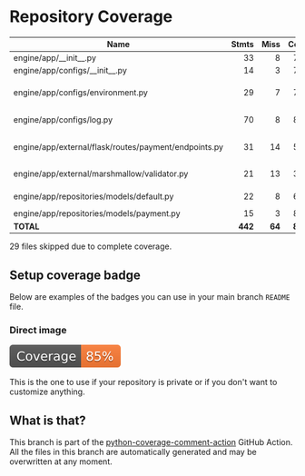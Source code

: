 # Repository Coverage



| Name                                                  |    Stmts |     Miss |   Cover |   Missing |
|------------------------------------------------------ | -------: | -------: | ------: | --------: |
| engine/app/\_\_init\_\_.py                            |       33 |        8 |     76% |     35-42 |
| engine/app/configs/\_\_init\_\_.py                    |       14 |        3 |     79% |     12-14 |
| engine/app/configs/environment.py                     |       29 |        7 |     76% |21-32, 36, 47, 78 |
| engine/app/configs/log.py                             |       70 |        8 |     89% |22, 34-41, 62 |
| engine/app/external/flask/routes/payment/endpoints.py |       31 |       14 |     55% |19-24, 29-32, 37-40 |
| engine/app/external/marshmallow/validator.py          |       21 |       13 |     38% |11-17, 23-28 |
| engine/app/repositories/models/default.py             |       22 |        8 |     64% |20-22, 25-31 |
| engine/app/repositories/models/payment.py             |       15 |        3 |     80% |     19-21 |
|                                             **TOTAL** |  **442** |   **64** | **86%** |           |

29 files skipped due to complete coverage.


## Setup coverage badge

Below are examples of the badges you can use in your main branch `README` file.

### Direct image

[![Coverage badge](https://github.com/FIAP-SOAT-G20/tc4-payment-service/raw/python-coverage-comment-action-data/badge.svg)](https://github.com/FIAP-SOAT-G20/tc4-payment-service/tree/python-coverage-comment-action-data)

This is the one to use if your repository is private or if you don't want to customize anything.



## What is that?

This branch is part of the
[python-coverage-comment-action](https://github.com/marketplace/actions/python-coverage-comment)
GitHub Action. All the files in this branch are automatically generated and may be
overwritten at any moment.